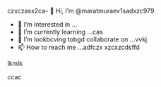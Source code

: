 czxczasx2ca- 👋 Hi, I’m @maratmuraev1sadxzc979
- 👀 I’m interested in ...
- 🌱 I’m currently learning ...cas
- 💞️ I’m lookbcving tobgd collaborate on ...vvkj
- 📫 How to reach me ...adfczx
xzcxzcdsffd
<!---dsvause its `README.mj;jkb h/` (this file) apfbdpears on your GitHub profile.
You can click the Preview link to take a look at your changes.
--->lkmlk
ccac
